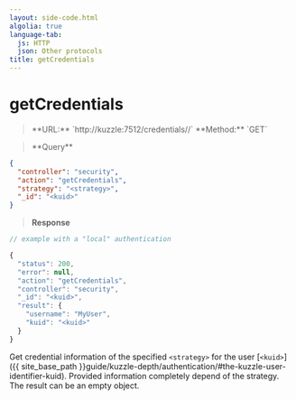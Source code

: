 ```yaml
---
layout: side-code.html
algolia: true
language-tab:
  js: HTTP
  json: Other protocols
title: getCredentials
---
```



# getCredentials



<blockquote class="js">
<p>
**URL:** `http://kuzzle:7512/credentials/<strategy>/<kuid>`  
**Method:** `GET`  
</p>
</blockquote>

<blockquote class="json">
<p>
**Query**
</p>
</blockquote>

```json
{
  "controller": "security",
  "action": "getCredentials",
  "strategy": "<strategy>",
  "_id": "<kuid>"
}
```

>**Response**

```javascript
// example with a "local" authentication

{
  "status": 200,                     
  "error": null,                     
  "action": "getCredentials",
  "controller": "security",
  "_id": "<kuid>",
  "result": {
    "username": "MyUser",
    "kuid": "<kuid>"
  }
}
```

Get credential information of the specified `<strategy>` for the user [`<kuid>`]({{ site_base_path }}guide/kuzzle-depth/authentication/#the-kuzzle-user-identifier-kuid). Provided information completely depend of the strategy. The result can be an empty object.
